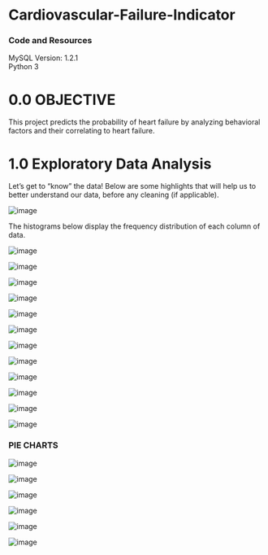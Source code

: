 # Cardiovascular-Failure-Indicator

### Code and Resources
MySQL Version: 1.2.1
<br>Python 3</br>

# 0.0 OBJECTIVE
This project predicts the probability of heart failure by analyzing behavioral factors and their correlating to heart failure. 

# 1.0 Exploratory Data Analysis
Let’s get to “know” the data! Below are some highlights that will help us to better understand our data, before any cleaning (if applicable). 

![image](https://user-images.githubusercontent.com/46979334/124650612-83d58500-de5f-11eb-931f-3d89aa24fd7d.png)

The histograms below display the frequency distribution of each column of data. 

![image](https://user-images.githubusercontent.com/46979334/124650664-93ed6480-de5f-11eb-804f-bbf55a51886e.png)

![image](https://user-images.githubusercontent.com/46979334/124650671-98198200-de5f-11eb-85ad-e533eff9eecc.png)

![image](https://user-images.githubusercontent.com/46979334/124650686-9c459f80-de5f-11eb-9fe5-1b9d74f6841b.png)

![image](https://user-images.githubusercontent.com/46979334/124650696-9f409000-de5f-11eb-935e-770564493324.png)

![image](https://user-images.githubusercontent.com/46979334/124650710-a36cad80-de5f-11eb-994c-3d25bb941591.png)

![image](https://user-images.githubusercontent.com/46979334/124650730-a6679e00-de5f-11eb-8f34-2ddec9618d68.png)

![image](https://user-images.githubusercontent.com/46979334/124650743-abc4e880-de5f-11eb-891e-ab104af474ae.png)

![image](https://user-images.githubusercontent.com/46979334/124650752-aebfd900-de5f-11eb-911e-3f5f8745ff7e.png)

![image](https://user-images.githubusercontent.com/46979334/124650772-b3848d00-de5f-11eb-9992-d137b0b6d270.png)

![image](https://user-images.githubusercontent.com/46979334/124650783-b7b0aa80-de5f-11eb-8958-b5970dda2baa.png)

![image](https://user-images.githubusercontent.com/46979334/124650799-bc755e80-de5f-11eb-8430-a0f486b4c57c.png)

![image](https://user-images.githubusercontent.com/46979334/124650808-bed7b880-de5f-11eb-85ef-296c3510d06e.png)


<h3> PIE CHARTS</h3>

![image](https://user-images.githubusercontent.com/46979334/124650885-dd3db400-de5f-11eb-9eba-0b0b9409cb03.png)

![image](https://user-images.githubusercontent.com/46979334/124650894-e0d13b00-de5f-11eb-9170-bec328caac24.png)

![image](https://user-images.githubusercontent.com/46979334/124650910-e464c200-de5f-11eb-87f2-2b46d2ae3593.png)

![image](https://user-images.githubusercontent.com/46979334/124650929-e9297600-de5f-11eb-99ae-ed110d64f4f6.png)

![image](https://user-images.githubusercontent.com/46979334/124650957-f181b100-de5f-11eb-9afe-9d9531c18212.png)

![image](https://user-images.githubusercontent.com/46979334/124650965-f47ca180-de5f-11eb-82d0-a59a71befab9.png)




